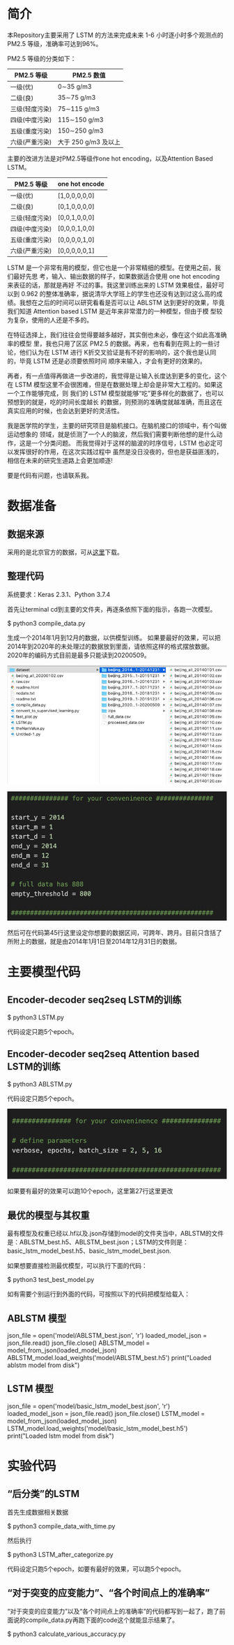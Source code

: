# 简介

本Repository主要采用了 LSTM 的方法来完成未来 1-6 小时逐小时多个观测点的 PM2.5 等级，准确率可达到96%。

PM2.5 等级的分类如下：


|     PM2.5 等级        |     PM2.5 数值               |
|-----------------------|------------------------------|
|     一级(优)          |     0∼35 g/m3                |
|     二级(良)          |     35∼75 g/m3               |
|     三级(轻度污染)    |     75∼115 g/m3              |
|     四级(中度污染)    |     115∼150 g/m3             |
|  五级(重度污染)       |     150∼250 g/m3             |
|  六级(严重污染)       |     大于 250 g/m3 及以上     |


主要的改进方法是对PM2.5等级作one hot encoding，以及Attention Based LSTM。

| PM2.5 等级     | one hot encode |
|----------------|----------------|
| 一级(优)       | [1,0,0,0,0,0]  |
| 二级(良)       | [0,1,0,0,0,0]  |
| 三级(轻度污染) | [0,0,1,0,0,0]  |
| 四级(中度污染) | [0,0,0,1,0,0]  |
| 五级(重度污染) | [0,0,0,0,1,0]  |
| 六级(严重污染) | [0,0,0,0,0,1]  |


LSTM 是一个非常有用的模型，但它也是一个非常精细的模型。在使用之前，我们最好先思 考，输入、输出数据的样子，如果数据适合使用 one hot encoding 来表征的话，那就是再好 不过的事。我这里训练出来的 LSTM 效果极佳，最好可以到 0.962 的整体准确率，据说清华大学班上的学生也还没有达到过这么高的成绩。我想在之后的时间可以研究看看是否可以让 ABLSTM 达到更好的效果，毕竟我们知道 Attention based LSTM 是近年来非常潜力的一种模型，但由于模 型较为复杂，使用的人还是不多的。

在特征选择上，我们往往会觉得要越多越好，其实倒也未必，像在这个如此高准确率的模型 里，我也只用了区区 PM2.5 的数据。再来，也有看到在网上的一些讨论，他们认为在 LSTM 进行 K折交叉验证是有不好的影响的，这个我也是认同的，毕竟 LSTM 还是必须要依照时间 顺序来输入，才会有更好的效果的。

再者，有一点值得再做进一步改进的，我觉得是让输入⻓度达到更多的变化，这个在 LSTM 模型这里不会很困难，但是在数据处理上却会是非常大工程的。如果这一个工作能够完成，则 我们的 LSTM 模型就能够“吃”更多样化的数据了，也可以预想到的就是，吃的时间⻓度越⻓ 的数据，则预测的准确度就越准确，而且这在真实应用的时候，也会达到更好的灵活性。

我是医学院的学生，主要的研究项目是脑机接口。在脑机接口的领域中，有个叫做运动想象的 领域，就是侦测了一个人的脑波，然后我们需要判断他想的是什么动作，这是一个分类问题。 而我觉得对于这样的脑波的时序信号，LSTM 也必定可以发挥很好的作用，在这次实践过程中 虽然是没日没夜的，但也是获益匪浅的，相信在未来的研究生道路上会更加顺逐!

要是代码有问题，也请联系我。

# 数据准备

## 数据来源
采用的是北京官方的数据，可从[这里](https://cloud.tsinghua.edu.cn/f/eb2b04a1da7f4d0c9810/?dl=1)下载。

## 整理代码
系统要求：Keras 2.3.1、Python 3.7.4

首先让terminal cd到主要的文件夹，再逐条依照下面的指示，各跑一次模型。

$ python3 compile_data.py

生成一个2014年1月到12月的数据，以供模型训练。
如果要最好的效果，可以把2014年到2020年的未处理过的数据放到里面，请依照这样的格式摆放数据。2020年的编码方式目前是最多只能读到20200509。

![image](figures/show1.jpg)

![image](figures/show2.jpg)

然后可在代码第45行这里设定你想要的数据区间，可跨年、跨月。目前只含括了所附上的数据，就是由2014年1月1日至2014年12月31日的数据。


# 主要模型代码

## Encoder-decoder seq2seq LSTM的训练

$ python3 LSTM.py

代码设定只跑5个epoch。

## Encoder-decoder seq2seq Attention based LSTM的训练

$ python3 ABLSTM.py

代码设定只跑5个epoch。

![image](figures/show3.jpg)
 
如果要有最好的效果可以跑10个epoch，这里第27行这里更改

## 最优的模型与其权重

最有模型及权重已经以.hf以及.json存储到model的文件夹当中，ABLSTM的文件是：ABLSTM_best.h5、ABLSTM_best.json；LSTM的文件则是：basic_lstm_model_best.h5、basic_lstm_model_best.json.

如果想要直接检测最优模型，可以执行下面的代码：

$ python3 test_best_model.py


如有需要个别运行到外面的代码，可按照以下的代码把模型给载入：
## ABLSTM 模型
json_file = open('model/ABLSTM_best.json', 'r')
loaded_model_json = json_file.read()
json_file.close()
ABLSTM_model = model_from_json(loaded_model_json)
ABLSTM_model.load_weights('model/ABLSTM_best.h5')
print("Loaded ablstm model from disk")

## LSTM 模型
json_file = open('model/basic_lstm_model_best.json', 'r')
loaded_model_json = json_file.read()
json_file.close()
LSTM_model = model_from_json(loaded_model_json)
LSTM_model.load_weights('model/basic_lstm_model_best.h5')
print("Loaded lstm model from disk")




# 实验代码

## “后分类”的LSTM

首先生成数据相关数据

$ python3 compile_data_with_time.py

然后执行

$ python3 LSTM_after_categorize.py

代码设定只跑5个epoch，如要有最好的效果，可以跑5个epoch。

## “对于突变的应变能力”、“各个时间点上的准确率”

“对于突变的应变能力”以及“各个时间点上的准确率”的代码都写到一起了，跑了前面说的compile_data.py再跑下面的code这个就能显示结果了。

$ python3 calculate_various_accuracy.py
